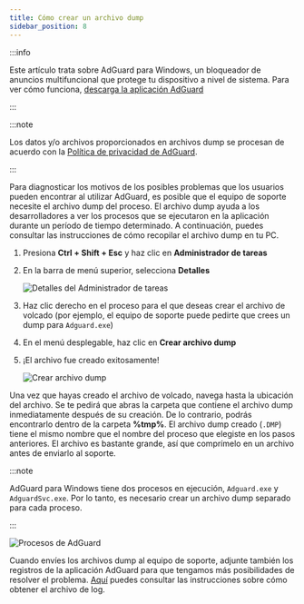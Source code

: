 ```yaml
---
title: Cómo crear un archivo dump
sidebar_position: 8
---
```


:::info

Este artículo trata sobre AdGuard para Windows, un bloqueador de anuncios multifuncional que protege tu dispositivo a nivel de sistema. Para ver cómo funciona, [descarga la aplicación AdGuard](https://agrd.io/download-kb-adblock)

:::

:::note

Los datos y/o archivos proporcionados en archivos dump se procesan de acuerdo con la [Política de privacidad de AdGuard](https://adguard.com/en/privacy.html).

:::

Para diagnosticar los motivos de los posibles problemas que los usuarios pueden encontrar al utilizar AdGuard, es posible que el equipo de soporte necesite el archivo dump del proceso. El archivo dump ayuda a los desarrolladores a ver los procesos que se ejecutaron en la aplicación durante un período de tiempo determinado. A continuación, puedes consultar las instrucciones de cómo recopilar el archivo dump en tu PC.

1. Presiona **Ctrl + Shift + Esc** y haz clic en **Administrador de tareas**

1. En la barra de menú superior, selecciona **Detalles**

    ![Detalles del Administrador de tareas](https://cdn.adtidy.org/public/Adguard/kb/Windows_dump/details_en.png)

1. Haz clic derecho en el proceso para el que deseas crear el archivo de volcado (por ejemplo, el equipo de soporte puede pedirte que crees un dump para `Adguard.exe`)

1. En el menú desplegable, haz clic en **Crear archivo dump**

1. ¡El archivo fue creado exitosamente!

    ![Crear archivo dump](https://cdn.adtidy.org/public/Adguard/kb/Windows_dump/create_dump_file_en.png)

Una vez que hayas creado el archivo de volcado, navega hasta la ubicación del archivo. Se te pedirá que abras la carpeta que contiene el archivo dump inmediatamente después de su creación. De lo contrario, podrás encontrarlo dentro de la carpeta **%tmp%**. El archivo dump creado (`.DMP`) tiene el mismo nombre que el nombre del proceso que elegiste en los pasos anteriores. El archivo es bastante grande, así que comprímelo en un archivo antes de enviarlo al soporte.

:::note

AdGuard para Windows tiene dos procesos en ejecución, `Adguard.exe` y `AdguardSvc.exe`. Por lo tanto, es necesario crear un archivo dump separado para cada proceso.

:::

![Procesos de AdGuard](https://cdn.adtidy.org/public/Adguard/kb/Windows_dump/processes_en.png)

Cuando envíes los archivos dump al equipo de soporte, adjunte también los registros de la aplicación AdGuard para que tengamos más posibilidades de resolver el problema. [Aquí](../adguard-logs) puedes consultar las instrucciones sobre cómo obtener el archivo de log.
